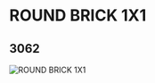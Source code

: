 # ROUND BRICK 1X1
## 3062
![ROUND BRICK 1X1](https://lc-www-live-s.legocdn.com/media/bricks/5/2/306201.jpg)